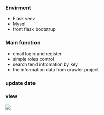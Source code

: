 ### Envirment
- Flask venv
- Mysql
- front  flask bootstrup

### Main function
- email login and register
- simple roles control
- search tend infromation by key
- the information data from crawler project 

### update date

### view
![](http://pic.yupoo.com/badxulin/GlVlADSk/medish.jpg)